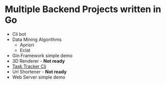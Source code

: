 # Multiple Backend Projects written in Go

- Cli bot
- Data Mining Algorithms
  - Apriori
  - Eclat
- Gin Framework simple demo
- 3D Renderer - __Not ready__
- [Task Tracker Cli](https://roadmap.sh/projects/task-tracker)
- Url Shortener - __Not ready__
- Web Server simple demo